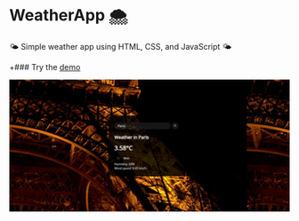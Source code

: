 # WeatherApp :cloud_with_snow:

:sun_behind_small_cloud: Simple weather app using HTML, CSS, and JavaScript :sun_behind_small_cloud:

+### Try the [demo](https://spiniferous-downgra.000webhostapp.com/)

![alt text](https://raw.githubusercontent.com/MarkoCuk54/WeatherApp/main/github.PNG)
